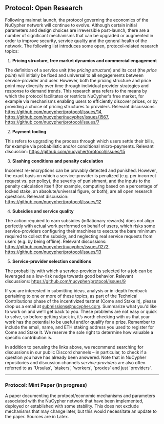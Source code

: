 ## Protocol: Open Research 

Following mainnet launch, the protocol governing the economics of the NuCypher network will continue to evolve. Although certain initial parameters and design choices are irreversible post-launch, there are a number of significant mechanisms that can be upgraded or augmented in order to improve security, service quality and the general health of the network. The following list introduces some open, protocol-related research topics: 

1. **Pricing structure, free market dynamics and commercial engagement**

The definition of a service unit (the _pricing structure_) and its cost (the _price point_) will initially be fixed and universal to all engagements between service-provider and user. However, both the pricing structure and price point may diversify over time through individual provider strategies and response to demand trends. This research area refers to the means by which the protocol facilitates or restricts NuCypher's free market, for example via mechanisms enabling users to efficiently discover prices, or by providing a choice of pricing structures to providers. Relevant discussions: https://github.com/nucypher/protocol/issues/14, https://github.com/nucypher/nucypher/issues/1567, https://github.com/nucypher/protocol/issues/7

2. **Payment tooling** 

This refers to upgrading the process through which users settle their bills, for example via probabilistic and/or conditional micro-payments. Relevant discussion: https://github.com/nucypher/protocol/issues/15

3. **Slashing conditions and penalty calculation**

Incorrect re-encryptions can be provably detected and punished. However, the exact basis on which a service-provider is penalized (e.g. per incorrect request vs. per policy), the severity of punishment, and the inputs to the penalty calculation itself (for example, computing based on a percentage of locked stake, an absolute/universal figure, or both), are all open research questions. Relevant discussion: https://github.com/nucypher/protocol/issues/12

4. **Subsidies and service quality** 

The action required to earn subsidies (inflationary rewards) does not align perfectly with actual work performed on behalf of users, which risks some service-providers configuring their machines to execute the bare minimum required to collect the subsidy, and neglecting real service requests from users (e.g. by being offline). Relevant discussions: https://github.com/nucypher/nucypher/issues/1272, https://github.com/nucypher/protocol/issues/13

5. **Service-provider selection conditions**

The probability with which a service-provider is selected for a job can be leveraged as a low-risk nudge towards good behavior. 
Relevant discussions: https://github.com/nucypher/protocol/issues/9


If you are interested in submitting ideas, analysis or in-depth feedback pertaining to one or more of these topics, as part of the Technical Contributions phase of the incentivized testnet (Come and Stake it), please drop us a email at submissions@nucypher.com. Summarize what you'd like to work on and we'll get back to you. These problems are not easy or quick to solve, so before getting stuck in, it’s worth checking with us that your work has the potential to be useful and/or qualify for a prize. Remember to include the email, name, and ETH staking address you used to register for Come and Stake It. We reserve the sole right to determine how valuable a specific contribution is. 

In addition to perusing the links above, we recommend searching for discussions in our public Discord channels – in particular, to check if a question you have has already been answered. Note that in NuCypher repositories and discussion channels _service-providers_ are also often referred to as 'Ursulas', 'stakers', 'workers', 'proxies' and just 'providers'.

----

### Protocol: Mint Paper (in progress)

A paper documenting the protocol/economic mechanisms and parameters associated with the NuCypher network that have been implemented, deployed or established with some stability. This does not exclude mechanisms that may change later, but this would necessitate an update to the paper. Sources are in Latex.


